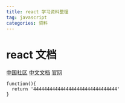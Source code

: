 ```yaml
---
title: react 学习资料整理
tag: javascript
categories: 资料
---
```


<!--more-->
# react 文档
[中国社区](http://react-china.org/)
[中文文档](https://react.docschina.org/)
[官网](https://reactjs.org/)

```
function(){
  return '4444444444444444444444444444444'
}
```